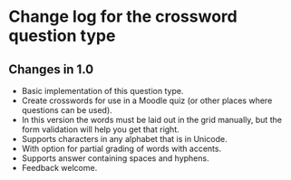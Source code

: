# Change log for the crossword question type

## Changes in 1.0

* Basic implementation of this question type.
* Create crosswords for use in a Moodle quiz (or other places where questions can be used).
* In this version the words must be laid out in the grid manually, but the form validation will help you get that right.
* Supports characters in any alphabet that is in Unicode.
* With option for partial grading of words with accents.
* Supports answer containing spaces and hyphens.
* Feedback welcome.
